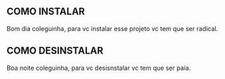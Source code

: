 ## COMO INSTALAR 
Bom dia coleguinha, para vc instalar esse projeto vc tem que ser radical.

## COMO DESINSTALAR
Boa noite coleguinha, para vc desisnstalar vc tem que ser paia.